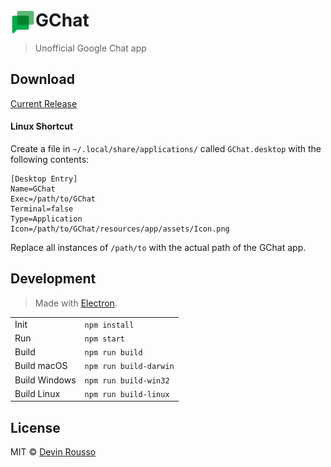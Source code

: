 # <img src="assets/Icon.png" width="40" align="left">GChat

> Unofficial Google Chat app

## Download

[Current Release](https://github.com/dcrousso/GChat/releases/latest)

#### Linux Shortcut

Create a file in `~/.local/share/applications/` called `GChat.desktop` with the following contents:

```
[Desktop Entry]
Name=GChat
Exec=/path/to/GChat
Terminal=false
Type=Application
Icon=/path/to/GChat/resources/app/assets/Icon.png
```

Replace all instances of `/path/to` with the actual path of the GChat app.

## Development

> Made with [Electron](http://electron.atom.io).

<table>
	<tr>
		<td>Init</td>
		<td><code>npm install</code></td>
	</tr>
	<tr>
		<td>Run</td>
		<td><code>npm start</code></td>
	</tr>
	<tr>
		<td>Build</td>
		<td><code>npm run build</code></td>
	</tr>
	<tr>
		<td>Build macOS</td>
		<td><code>npm run build-darwin</code></td>
	</tr>
	<tr>
		<td>Build Windows</td>
		<td><code>npm run build-win32</code></td>
	</tr>
	<tr>
		<td>Build Linux</td>
		<td><code>npm run build-linux</code></td>
	</tr>
</table>

## License

MIT © [Devin Rousso](http://devinrousso.com)
